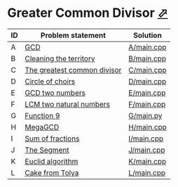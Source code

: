 # Greater Common Divisor [⬀](https://www.e-olymp.com/en/contests/8860)


| ID | Problem statement                                                                      | Solution                 |
|----|----------------------------------------------------------------------------------------|--------------------------|
| A  | [GCD](https://www.e-olymp.com/en/contests/8860/problems/76518)                         | [A/main.cpp](A/main.cpp) |
| B  | [Cleaning the territory](https://www.e-olymp.com/en/contests/8860/problems/76519)      | [B/main.cpp](B/main.cpp) |
| C  | [The greatest common divisor](https://www.e-olymp.com/en/contests/8860/problems/76520) | [C/main.cpp](C/main.cpp) |
| D  | [Circle of choirs](https://www.e-olymp.com/en/contests/8860/problems/76521)            | [D/main.cpp](D/main.cpp) |
| E  | [GCD two numbers](https://www.e-olymp.com/en/contests/8860/problems/76522)             | [E/main.cpp](E/main.cpp) |
| F  | [LCM two natural numbers](https://www.e-olymp.com/en/contests/8860/problems/76523)     | [F/main.cpp](F/main.cpp) |
| G  | [Function 9](https://www.e-olymp.com/en/contests/8860/problems/76524)                  | [G/main.py](G/main.py)   |
| H  | [MegaGCD](https://www.e-olymp.com/en/contests/8860/problems/76525)                     | [H/main.cpp](H/main.cpp) |
| I  | [Sum of fractions](https://www.e-olymp.com/en/contests/8860/problems/76526)            | [I/main.cpp](I/main.cpp) |
| J  | [The Segment](https://www.e-olymp.com/en/contests/8860/problems/76527)                 | [J/main.cpp](J/main.cpp) |
| K  | [Euclid algorithm](https://www.e-olymp.com/en/contests/8860/problems/76528)            | [K/main.cpp](K/main.cpp) |
| L  | [Cake from Tolya](https://www.e-olymp.com/en/contests/8860/problems/76529)             | [L/main.cpp](L/main.cpp) |

